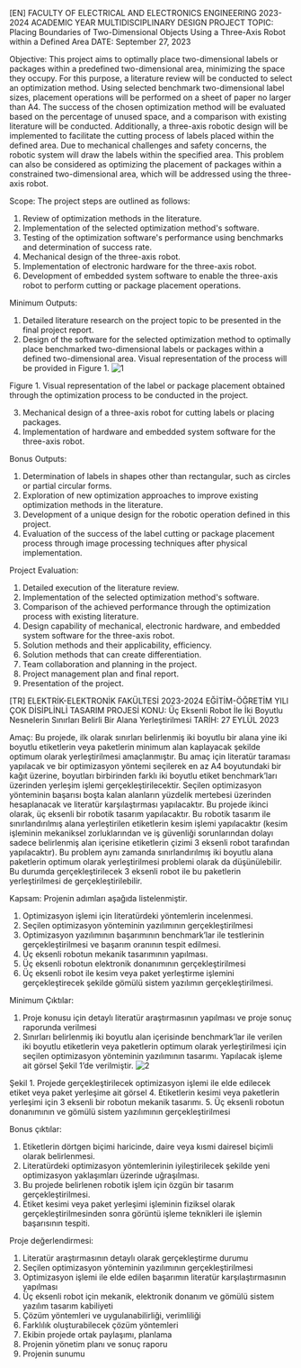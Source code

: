 [EN]    FACULTY OF ELECTRICAL AND ELECTRONICS ENGINEERING
2023-2024 ACADEMIC YEAR MULTIDISCIPLINARY DESIGN PROJECT
TOPIC: Placing Boundaries of Two-Dimensional Objects Using a Three-Axis Robot within a Defined Area
DATE: September 27, 2023

Objective: This project aims to optimally place two-dimensional labels or packages within a predefined two-dimensional area, minimizing the space they occupy. For this purpose, a literature review will be conducted to select an optimization method. Using selected benchmark two-dimensional label sizes, placement operations will be performed on a sheet of paper no larger than A4. The success of the chosen optimization method will be evaluated based on the percentage of unused space, and a comparison with existing literature will be conducted. Additionally, a three-axis robotic design will be implemented to facilitate the cutting process of labels placed within the defined area. Due to mechanical challenges and safety concerns, the robotic system will draw the labels within the specified area. This problem can also be considered as optimizing the placement of packages within a constrained two-dimensional area, which will be addressed using the three-axis robot.

Scope:
The project steps are outlined as follows:
1) Review of optimization methods in the literature.
2) Implementation of the selected optimization method's software.
3) Testing of the optimization software's performance using benchmarks and determination of success rate.
4) Mechanical design of the three-axis robot.
5) Implementation of electronic hardware for the three-axis robot.
6) Development of embedded system software to enable the three-axis robot to perform cutting or package placement operations.
   
Minimum Outputs:

1) Detailed literature research on the project topic to be presented in the final project report.
2) Design of the software for the selected optimization method to optimally place benchmarked two-dimensional labels or packages within a defined two-dimensional area. Visual representation of the process will be provided in Figure 1.
![1](https://github.com/lrzblr/MultidisciplinaryDesignProject/assets/133981055/ebb09a0a-2848-489c-990e-751a5465579d)

Figure 1. Visual representation of the label or package placement obtained through the optimization process to be conducted in the project.

3) Mechanical design of a three-axis robot for cutting labels or placing packages.
4) Implementation of hardware and embedded system software for the three-axis robot.
   
Bonus Outputs:

1) Determination of labels in shapes other than rectangular, such as circles or partial circular forms.
2) Exploration of new optimization approaches to improve existing optimization methods in the literature.
3) Development of a unique design for the robotic operation defined in this project.
4) Evaluation of the success of the label cutting or package placement process through image processing techniques after physical implementation.
   
Project Evaluation:

1) Detailed execution of the literature review.
2) Implementation of the selected optimization method's software.
3) Comparison of the achieved performance through the optimization process with existing literature.
4) Design capability of mechanical, electronic hardware, and embedded system software for the three-axis robot.
5) Solution methods and their applicability, efficiency.
6) Solution methods that can create differentiation.
7) Team collaboration and planning in the project.
8) Project management plan and final report.
9) Presentation of the project.

[TR]    ELEKTRİK-ELEKTRONİK FAKÜLTESİ
2023-2024 EĞİTİM-ÖĞRETİM YILI ÇOK DİSİPLİNLİ TASARIM PROJESİ
KONU: Üç Eksenli Robot İle İki Boyutlu Nesnelerin Sınırları Belirli Bir Alana Yerleştirilmesi
TARİH: 27 EYLÜL 2023

Amaç: Bu projede, ilk olarak sınırları belirlenmiş iki boyutlu bir alana yine iki boyutlu etiketlerin veya paketlerin minimum alan kaplayacak şekilde optimum olarak yerleştirilmesi amaçlanmıştır. Bu amaç için literatür taraması yapılacak ve bir optimizasyon yöntemi seçilerek en az A4 boyutundaki bir kağıt üzerine, boyutları birbirinden farklı iki boyutlu etiket benchmark’ları üzerinden yerleşim işlemi gerçekleştirilecektir. Seçilen optimizasyon yönteminin başarısı boşta kalan alanların yüzdelik mertebesi üzerinden hesaplanacak ve literatür karşılaştırması yapılacaktır. Bu projede ikinci olarak, üç eksenli bir robotik tasarım yapılacaktır. Bu robotik tasarım ile sınırlandırılmış alana yerleştirilen etiketlerin kesim işlemi yapılacaktır (kesim işleminin mekaniksel zorluklarından ve iş güvenliği sorunlarından dolayı sadece belirlenmiş alan içerisine etiketlerin çizimi 3 eksenli robot tarafından yapılacaktır). Bu problem aynı zamanda sınırlandırılmış iki boyutlu alana paketlerin optimum olarak yerleştirilmesi problemi olarak da düşünülebilir. Bu durumda gerçekleştirilecek 3 eksenli robot ile bu paketlerin yerleştirilmesi de gerçekleştirilebilir.

Kapsam:
Projenin adımları aşağıda listelenmiştir.
1) Optimizasyon işlemi için literatürdeki yöntemlerin incelenmesi.
2) Seçilen optimizasyon yönteminin yazılımının gerçekleştirilmesi
3) Optimizasyon yazılımının başarımının benchmark’lar ile testlerinin gerçekleştirilmesi ve başarım oranının tespit edilmesi.
4) Üç eksenli robotun mekanik tasarımının yapılması.
5) Üç eksenli robotun elektronik donanımının gerçekleştirilmesi
6) Üç eksenli robot ile kesim veya paket yerleştirme işlemini gerçekleştirecek şekilde gömülü sistem yazılımın gerçekleştirilmesi.
   
Minimum Çıktılar:
1. Proje konusu için detaylı literatür araştırmasının yapılması ve proje sonuç raporunda verilmesi
2. Sınırları belirlenmiş iki boyutlu alan içerisinde benchmark’lar ile verilen iki boyutlu etiketlerin veya paketlerin optimum olarak yerleştirilmesi için seçilen optimizasyon yönteminin yazılımının tasarımı. Yapılacak işleme ait görsel Şekil 1’de verilmiştir.
![2](https://github.com/lrzblr/MultidisciplinaryDesignProject/assets/133981055/c9be0ae7-afd1-4b6a-a51e-9d9c505262fb)

Şekil 1. Projede gerçekleştirilecek optimizasyon işlemi ile elde edilecek etiket veya paket yerleşime ait görsel
4. Etiketlerin kesimi veya paketlerin yerleşimi için 3 eksenli bir robotun mekanik tasarımı.
5. Üç eksenli robotun donanımının ve gömülü sistem yazılımının gerçekleştirilmesi
   
Bonus çıktılar:
1. Etiketlerin dörtgen biçimi haricinde, daire veya kısmi dairesel biçimli olarak belirlenmesi.
2. Literatürdeki optimizasyon yöntemlerinin iyileştirilecek şekilde yeni optimizasyon yaklaşımları üzerinde uğraşılması.
3. Bu projede belirlenen robotik işlem için özgün bir tasarım gerçekleştirilmesi.
4. Etiket kesimi veya paket yerleşimi işleminin fiziksel olarak gerçekleştirilmesinden sonra görüntü işleme teknikleri ile işlemin başarısının tespiti.
   
Proje değerlendirmesi:
1. Literatür araştırmasının detaylı olarak gerçekleştirme durumu
2. Seçilen optimizasyon yönteminin yazılımının gerçekleştirilmesi
3. Optimizasyon işlemi ile elde edilen başarımın literatür karşılaştırmasının yapılması
4. Üç eksenli robot için mekanik, elektronik donanım ve gömülü sistem yazılım tasarım kabiliyeti
5. Çözüm yöntemleri ve uygulanabilirliği, verimliliği
6. Farklılık oluşturabilecek çözüm yöntemleri
7. Ekibin projede ortak paylaşımı, planlama
8. Projenin yönetim planı ve sonuç raporu
9. Projenin sunumu
    
